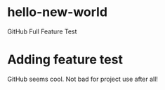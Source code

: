 # hello-new-world
GitHub Full Feature Test

# Adding feature test
GitHub seems cool. Not bad for project use after all!
